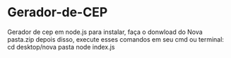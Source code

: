 # Gerador-de-CEP
Gerador de cep em node.js
para instalar, faça o donwload do Nova pasta.zip
depois disso, execute esses comandos em seu cmd ou terminal:
cd desktop/nova pasta
node index.js
